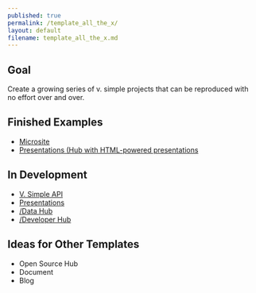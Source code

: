 ```yaml
---
published: true
permalink: /template_all_the_x/
layout: default
filename: template_all_the_x.md
---
```


## Goal

Create a growing series of v. simple projects that can be reproduced with no effort over and over.  

## Finished Examples
* [Microsite](https://github.com/GSA-OCSIT/Template-Microsite/)
* [Presentations (Hub with HTML-powered presentations](https://github.com/gbinal/Presentations)
 
## In Development 
* [V. Simple API](https://github.com/GSA/Very-Simple-API)
* [Presentations](http://gsa-ocsit.github.io/Open-Data-Collaboration-Sandbox/github_presentations)
* [/Data Hub](http://gsa-ocsit.github.io/Open-Data-Collaboration-Sandbox/data-hub-in-a-box)
* [/Developer Hub](https://github.com/gbinal/Developer-Hub-in-a-Box)


## Ideas for Other Templates
* Open Source Hub
* Document
* Blog


